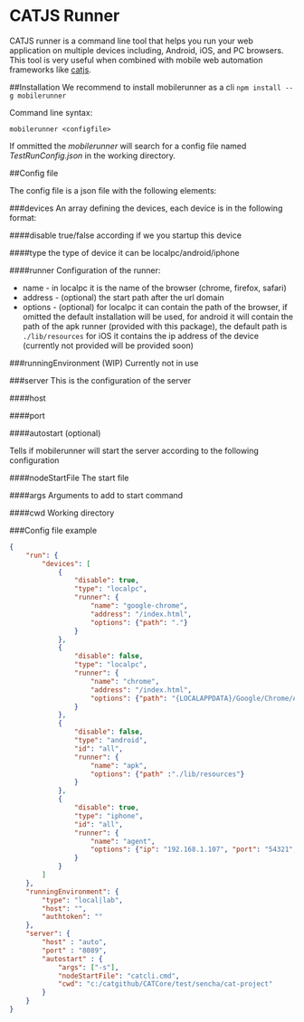 # CATJS Runner

CATJS runner is a command line tool that helps you run your web application on multiple devices including, Android, iOS, and PC browsers.
This tool is very useful when combined with mobile web automation frameworks like [catjs](https://www.npmjs.org/package/catjs).


##Installation
We recommend to install mobilerunner as a cli
 `npm install --g mobilerunner`

 Command line syntax:

 `mobilerunner <configfile>`

 If ommitted the *mobilerunner* will search for a config file named *TestRunConfig.json* in the working directory.

##Config file

 The config file is a json file with the following elements:

###devices
 An array defining the devices, each device is in the following format:

####disable
true/false according if we you startup this device

####type
the type of device it can be localpc/android/iphone

####runner
Configuration of the runner:
* name - in localpc it is the name of the browser (chrome, firefox, safari)
* address - (optional) the start path after the url domain
* options - (optional) for localpc it can contain the path of the browser, if omitted the default installation will be used,
for android it will contain the path of the apk runner (provided with this package), the default path is `./lib/resources`
for iOS it contains the ip address of the device (currently not provided will be provided soon)

###runningEnvironment (WIP)
Currently not in use

###server
This is the configuration of the server

####host

####port

####autostart (optional)

Tells if mobilerunner will start the server according to the following configuration

####nodeStartFile
The start file

####args
Arguments to add to start command

####cwd
Working directory


###Config file example

 ```json
 {
     "run": {
         "devices": [
             {
                 "disable": true,
                 "type": "localpc",
                 "runner": {
                     "name": "google-chrome",
                     "address": "/index.html",
                     "options": {"path": "."}
                 }
             },
             {
                 "disable": false,
                 "type": "localpc",
                 "runner": {
                     "name": "chrome",
                     "address": "/index.html",
                     "options": {"path": "{LOCALAPPDATA}/Google/Chrome/Application/chrome.exe"}
                 }
             },
             {
                 "disable": false,
                 "type": "android",
                 "id": "all",
                 "runner": {
                     "name": "apk",
                     "options": {"path" :"./lib/resources"}
                 }
             },
             {
                 "disable": true,
                 "type": "iphone",
                 "id": "all",
                 "runner": {
                     "name": "agent",
                     "options": {"ip": "192.168.1.107", "port": "54321", "path": "/cat"}
                 }
             }
         ]
     },
     "runningEnvironment": {
         "type": "local|lab",
         "host": "",
         "authtoken": ""
     },
     "server": {
         "host" : "auto",
         "port" : "8089",
         "autostart" : {
             "args": ["-s"],
             "nodeStartFile": "catcli.cmd",
             "cwd": "c:/catgithub/CATCore/test/sencha/cat-project"
         }
     }
 }
 ```
